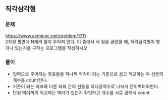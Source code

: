 ## 직각삼각형
### 문제
https://www.acmicpc.net/problem/1711  
2차원 평면에 N개의 점이 주어져 있다. 이 중에서 세 점을 골랐을 때, 직각삼각형이 몇 개나 있는지를 구하는 프로그램을 작성하시오.
### 풀이
- 입력으로 주어지는 좌표들을 하나씩 직각이 되는 기준으로 삼고 직교하는 두 선분의 개수를 count한다.
- 기준이 되는 좌표와 다른 좌표 간의 선들을 최대공약수로 나눠서 단위벡터화한다.
- 단위 벡터끼리 직교하는 벡터가 있는지 확인하고 개수를 서로 곱해서 count